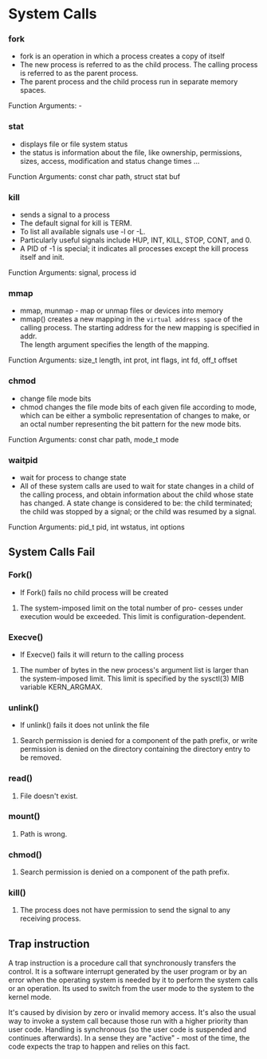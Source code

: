 # System Calls

### fork

  - fork is an operation in which a process creates a copy of itself
  - The new process is referred to as the child process. The calling
    process is referred to as the parent process.
  - The parent process and the child process run in separate memory spaces.

Function Arguments: -

### stat

  - displays file or file system status
  - the status is information about the file, like ownership, permissions,
    sizes, access, modification and status change times ...

Function Arguments: const char path, struct stat buf

### kill

  - sends a signal to a process
  - The  default  signal for kill is TERM.
  - To list all available signals use -l or -L.
  - Particularly useful signals include HUP, INT, KILL, STOP, CONT, and 0.
  - A PID of -1 is special; it indicates all processes except
    the kill process itself and init.

Function Arguments: signal, process id

### mmap

  - mmap, munmap - map or unmap files or devices into memory
  - mmap() creates a new mapping in the `virtual address space` of the calling process.
    The starting address for the new mapping is specified in addr.  
    The length argument specifies the length of the mapping.

Function Arguments: size_t length, int prot, int flags, int fd, off_t offset

### chmod

  - change file mode bits
  - chmod changes the file mode bits of each given file according to mode, which
    can be either a symbolic representation of changes to make, or an octal number representing the bit pattern for the new mode bits.

Function Arguments: const char path, mode_t mode

### waitpid

  - wait for process to change state
  - All of these system  calls are used to wait for state changes in a child of the calling process, and obtain information about the
    child whose state has changed.  A state change is considered to be: the child terminated; the child was stopped by a signal; or  the
    child  was  resumed  by  a  signal.

Function Arguments: pid_t pid, int wstatus, int options

## System Calls Fail

### Fork()
- If Fork() fails no child process will be created
1. The system-imposed limit on the total number of pro-
   cesses under execution would be exceeded.  This limit
   is configuration-dependent.

### Execve()
- If Execve() fails it will return to the calling process
1. The number of bytes in the new process's argument list is larger than the system-imposed limit.
   This limit is specified by the sysctl(3) MIB variable KERN_ARGMAX.        

### unlink()
- If unlink() fails it does not unlink the file
1. Search permission is denied for a component of the path prefix, or write permission is
   denied on the directory  containing the directory entry to be removed.

### read()
1. File doesn't exist.

### mount()
1. Path is wrong.

### chmod()
1. Search permission is denied on a component of the path prefix.

### kill()
1. The process does not have permission to send the signal to any receiving process.

## Trap instruction
A trap instruction is a procedure call that synchronously transfers the control. It is a software interrupt generated by the user
program or by an error when the operating system is needed by it to perform the system calls or an operation.
Its used to switch from the user mode to the system to the kernel mode.

It's caused by division by zero or invalid memory access.
It's also the usual way to invoke a system call because those run with a higher priority than user code.
Handling is synchronous (so the user code is suspended and continues afterwards). In a sense they are "active" - most of the time,
the code expects the trap to happen and relies on this fact.

